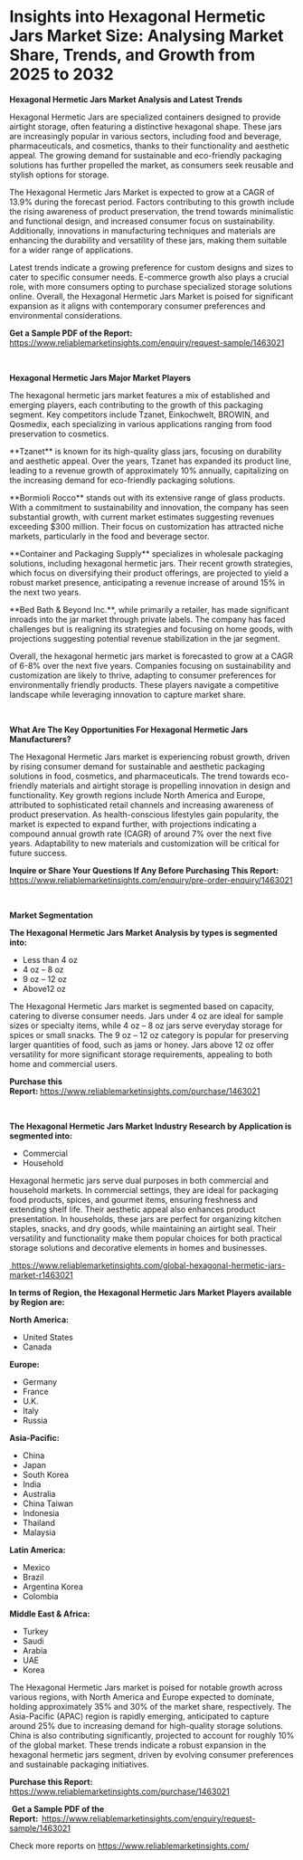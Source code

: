 <p><h1>Insights into Hexagonal Hermetic Jars Market Size: Analysing Market Share, Trends, and Growth from 2025 to 2032</h1></p><p><strong>Hexagonal Hermetic Jars Market Analysis and Latest Trends</strong></p>
<p><p>Hexagonal Hermetic Jars are specialized containers designed to provide airtight storage, often featuring a distinctive hexagonal shape. These jars are increasingly popular in various sectors, including food and beverage, pharmaceuticals, and cosmetics, thanks to their functionality and aesthetic appeal. The growing demand for sustainable and eco-friendly packaging solutions has further propelled the market, as consumers seek reusable and stylish options for storage.</p><p>The Hexagonal Hermetic Jars Market is expected to grow at a CAGR of 13.9% during the forecast period. Factors contributing to this growth include the rising awareness of product preservation, the trend towards minimalistic and functional design, and increased consumer focus on sustainability. Additionally, innovations in manufacturing techniques and materials are enhancing the durability and versatility of these jars, making them suitable for a wider range of applications.</p><p>Latest trends indicate a growing preference for custom designs and sizes to cater to specific consumer needs. E-commerce growth also plays a crucial role, with more consumers opting to purchase specialized storage solutions online. Overall, the Hexagonal Hermetic Jars Market is poised for significant expansion as it aligns with contemporary consumer preferences and environmental considerations.</p></p>
<p><strong>Get a Sample PDF of the Report:&nbsp;</strong> <a href="https://www.reliablemarketinsights.com/enquiry/request-sample/1463021?utm_campaign=2135&utm_medium=2&utm_source=Github&utm_content=ia&utm_term=09022025&utm_id=hexagonal-hermetic-jars">https://www.reliablemarketinsights.com/enquiry/request-sample/1463021</a></p>
<p>&nbsp;</p>
<p><strong>Hexagonal Hermetic Jars Major Market Players</strong></p>
<p><p>The hexagonal hermetic jars market features a mix of established and emerging players, each contributing to the growth of this packaging segment. Key competitors include Tzanet, Einkochwelt, BROWIN, and Qosmedix, each specializing in various applications ranging from food preservation to cosmetics.</p><p>**Tzanet** is known for its high-quality glass jars, focusing on durability and aesthetic appeal. Over the years, Tzanet has expanded its product line, leading to a revenue growth of approximately 10% annually, capitalizing on the increasing demand for eco-friendly packaging solutions.</p><p>**Bormioli Rocco** stands out with its extensive range of glass products. With a commitment to sustainability and innovation, the company has seen substantial growth, with current market estimates suggesting revenues exceeding $300 million. Their focus on customization has attracted niche markets, particularly in the food and beverage sector.</p><p>**Container and Packaging Supply** specializes in wholesale packaging solutions, including hexagonal hermetic jars. Their recent growth strategies, which focus on diversifying their product offerings, are projected to yield a robust market presence, anticipating a revenue increase of around 15% in the next two years.</p><p>**Bed Bath & Beyond Inc.**, while primarily a retailer, has made significant inroads into the jar market through private labels. The company has faced challenges but is realigning its strategies and focusing on home goods, with projections suggesting potential revenue stabilization in the jar segment.</p><p>Overall, the hexagonal hermetic jars market is forecasted to grow at a CAGR of 6-8% over the next five years. Companies focusing on sustainability and customization are likely to thrive, adapting to consumer preferences for environmentally friendly products. These players navigate a competitive landscape while leveraging innovation to capture market share.</p></p>
<p>&nbsp;</p>
<p><strong>What Are The Key Opportunities For Hexagonal Hermetic Jars Manufacturers?</strong></p>
<p><p>The Hexagonal Hermetic Jars market is experiencing robust growth, driven by rising consumer demand for sustainable and aesthetic packaging solutions in food, cosmetics, and pharmaceuticals. The trend towards eco-friendly materials and airtight storage is propelling innovation in design and functionality. Key growth regions include North America and Europe, attributed to sophisticated retail channels and increasing awareness of product preservation. As health-conscious lifestyles gain popularity, the market is expected to expand further, with projections indicating a compound annual growth rate (CAGR) of around 7% over the next five years. Adaptability to new materials and customization will be critical for future success.</p></p>
<p><strong>Inquire or Share Your Questions If Any Before Purchasing This Report:</strong> <a href="https://www.reliablemarketinsights.com/enquiry/pre-order-enquiry/1463021?utm_campaign=2135&utm_medium=2&utm_source=Github&utm_content=ia&utm_term=09022025&utm_id=hexagonal-hermetic-jars">https://www.reliablemarketinsights.com/enquiry/pre-order-enquiry/1463021</a></p>
<p>&nbsp;</p>
<p><strong>Market Segmentation</strong></p>
<p><strong>The Hexagonal Hermetic Jars Market Analysis by types is segmented into:</strong></p>
<p><ul><li>Less than 4 oz</li><li>4 oz – 8 oz</li><li>9 oz – 12 oz</li><li>Above12 oz</li></ul></p>
<p><p>The Hexagonal Hermetic Jars market is segmented based on capacity, catering to diverse consumer needs. Jars under 4 oz are ideal for sample sizes or specialty items, while 4 oz – 8 oz jars serve everyday storage for spices or small snacks. The 9 oz – 12 oz category is popular for preserving larger quantities of food, such as jams or honey. Jars above 12 oz offer versatility for more significant storage requirements, appealing to both home and commercial users.</p></p>
<p><strong>Purchase this Report:&nbsp;</strong><a href="https://www.reliablemarketinsights.com/purchase/1463021?utm_campaign=2135&utm_medium=2&utm_source=Github&utm_content=ia&utm_term=09022025&utm_id=hexagonal-hermetic-jars">https://www.reliablemarketinsights.com/purchase/1463021</a></p>
<p>&nbsp;</p>
<p><strong>The Hexagonal Hermetic Jars Market Industry Research by Application is segmented into:</strong></p>
<p><ul><li>Commercial</li><li>Household</li></ul></p>
<p><p>Hexagonal hermetic jars serve dual purposes in both commercial and household markets. In commercial settings, they are ideal for packaging food products, spices, and gourmet items, ensuring freshness and extending shelf life. Their aesthetic appeal also enhances product presentation. In households, these jars are perfect for organizing kitchen staples, snacks, and dry goods, while maintaining an airtight seal. Their versatility and functionality make them popular choices for both practical storage solutions and decorative elements in homes and businesses.</p></p>
<p><a href="https://www.reliablemarketinsights.com/global-hexagonal-hermetic-jars-market-r1463021?utm_campaign=2135&utm_medium=2&utm_source=Github&utm_content=ia&utm_term=09022025&utm_id=hexagonal-hermetic-jars">&nbsp;https://www.reliablemarketinsights.com/global-hexagonal-hermetic-jars-market-r1463021</a></p>
<p><strong>In terms of Region, the Hexagonal Hermetic Jars Market Players available by Region are:</strong></p>
<p>
    <p> <strong> North America: </strong>
        <ul>
            <li>United States</li>
            <li>Canada</li>
        </ul>
        </p> 
    <p> <strong> Europe: </strong>
        <ul>
            <li>Germany</li>
            <li>France</li>
            <li>U.K.</li>
            <li>Italy</li>
            <li>Russia</li>
        </ul>
        </p> 
    <p> <strong> Asia-Pacific: </strong>
        <ul>
            <li>China</li>
            <li>Japan</li>
            <li>South Korea</li>
            <li>India</li>
            <li>Australia</li>
            <li>China Taiwan</li>
            <li>Indonesia</li>
            <li>Thailand</li>
            <li>Malaysia</li>
        </ul>
        </p> 
    <p> <strong> Latin America: </strong>
        <ul>
            <li>Mexico</li>
            <li>Brazil</li>
            <li>Argentina Korea</li>
            <li>Colombia</li>
        </ul>
        </p> 
    <p> <strong> Middle East & Africa: </strong>
        <ul>
            <li>Turkey</li>
            <li>Saudi</li>
            <li>Arabia</li>
            <li>UAE</li>
            <li>Korea</li>
        </ul>
    </p>
    </p>
<p><p>The Hexagonal Hermetic Jars market is poised for notable growth across various regions, with North America and Europe expected to dominate, holding approximately 35% and 30% of the market share, respectively. The Asia-Pacific (APAC) region is rapidly emerging, anticipated to capture around 25% due to increasing demand for high-quality storage solutions. China is also contributing significantly, projected to account for roughly 10% of the global market. These trends indicate a robust expansion in the hexagonal hermetic jars segment, driven by evolving consumer preferences and sustainable packaging initiatives.</p></p>
<p><strong>Purchase this Report: </strong><a href="https://www.reliablemarketinsights.com/purchase/1463021?utm_campaign=2135&utm_medium=2&utm_source=Github&utm_content=ia&utm_term=09022025&utm_id=hexagonal-hermetic-jars">https://www.reliablemarketinsights.com/purchase/1463021</a></p>
<p>&nbsp;<strong>Get a Sample PDF of the Report:&nbsp;&nbsp;</strong><a href="https://www.reliablemarketinsights.com/enquiry/request-sample/1463021?utm_campaign=2135&utm_medium=2&utm_source=Github&utm_content=ia&utm_term=09022025&utm_id=hexagonal-hermetic-jars">https://www.reliablemarketinsights.com/enquiry/request-sample/1463021</a></p>
<p><strong></strong></p>
<p>Check more reports on <a href="https://www.reliablemarketinsights.com/?utm_campaign=2135&utm_medium=2&utm_source=Github&utm_content=ia&utm_term=09022025&utm_id=hexagonal-hermetic-jars">https://www.reliablemarketinsights.com/</a></p>